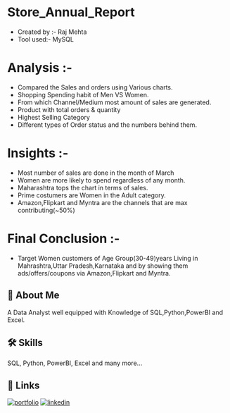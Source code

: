 # Store_Annual_Report




* Created by :-  Raj Mehta 
* Tool used:-    MySQL





# Analysis :-
* Compared the Sales and orders using Various charts.
* Shopping Spending habit of Men VS Women.
* From which Channel/Medium most amount of sales are generated.
* Product with total orders & quantity
* Highest Selling Category
* Different types of Order status and the numbers behind them.

# Insights :- 
* Most number of sales are done in the month of March
* Women are more likely to spend regardless of any month. 
* Maharashtra tops the chart in terms of sales.
* Prime costumers are Women in the Adult category.
* Amazon,Flipkart and Myntra are the channels that are max contributing(~50%)


# Final Conclusion :-
* Target Women customers of Age Group(30-49)years Living in Mahrashtra,Uttar Pradesh,Karnataka and by showing them ads/offers/coupons via Amazon,Flipkart and Myntra.

## 🚀 About Me
A Data Analyst well equipped with Knowledge of SQL,Python,PowerBI and Excel.


## 🛠 Skills
SQL, Python, PowerBI, Excel and many more...


## 🔗 Links
[![portfolio](https://img.shields.io/badge/my_portfolio-000?style=for-the-badge&logo=ko-fi&logoColor=white)](https://rajmehta2411.github.io/Final.github.io//)
[![linkedin](https://img.shields.io/badge/linkedin-0A66C2?style=for-the-badge&logo=linkedin&logoColor=white)](https://www.linkedin.com/in/rajmehta2411//)

